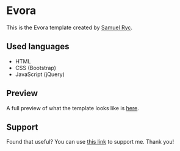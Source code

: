 # Evora
This is the Evora template created by [Samuel Ryc](https://samuelryc.com).

## Used languages
* HTML
* CSS (Bootstrap)
* JavaScript (jQuery)

## Preview
A full preview of what the template looks like is [here](https://evora.samuelryc.com).

## Support
Found that useful? You can use [this link](https://www.buymeacoffee.com/samuelryc) to support me. Thank you!
